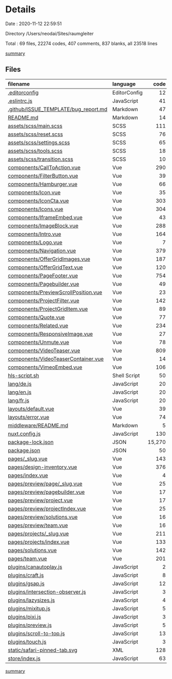 # Details

Date : 2020-11-12 22:59:51

Directory /Users/neodai/Sites/raumgleiter

Total : 69 files,  22274 codes, 407 comments, 837 blanks, all 23518 lines

[summary](results.md)

## Files
| filename | language | code | comment | blank | total |
| :--- | :--- | ---: | ---: | ---: | ---: |
| [.editorconfig](/.editorconfig) | EditorConfig | 12 | 1 | 4 | 17 |
| [.eslintrc.js](/.eslintrc.js) | JavaScript | 41 | 4 | 1 | 46 |
| [.github/ISSUE_TEMPLATE/bug_report.md](/.github/ISSUE_TEMPLATE/bug_report.md) | Markdown | 47 | 0 | 13 | 60 |
| [README.md](/README.md) | Markdown | 14 | 0 | 7 | 21 |
| [assets/scss/main.scss](/assets/scss/main.scss) | SCSS | 111 | 51 | 28 | 190 |
| [assets/scss/reset.scss](/assets/scss/reset.scss) | SCSS | 76 | 13 | 16 | 105 |
| [assets/scss/settings.scss](/assets/scss/settings.scss) | SCSS | 65 | 1 | 3 | 69 |
| [assets/scss/tools.scss](/assets/scss/tools.scss) | SCSS | 18 | 10 | 3 | 31 |
| [assets/scss/transition.scss](/assets/scss/transition.scss) | SCSS | 10 | 0 | 3 | 13 |
| [components/CallToAction.vue](/components/CallToAction.vue) | Vue | 290 | 24 | 30 | 344 |
| [components/FilterButton.vue](/components/FilterButton.vue) | Vue | 39 | 12 | 2 | 53 |
| [components/Hamburger.vue](/components/Hamburger.vue) | Vue | 66 | 0 | 9 | 75 |
| [components/Icon.vue](/components/Icon.vue) | Vue | 35 | 0 | 4 | 39 |
| [components/IconCta.vue](/components/IconCta.vue) | Vue | 303 | 5 | 15 | 323 |
| [components/Icons.vue](/components/Icons.vue) | Vue | 304 | 1 | 7 | 312 |
| [components/IframeEmbed.vue](/components/IframeEmbed.vue) | Vue | 43 | 0 | 4 | 47 |
| [components/ImageBlock.vue](/components/ImageBlock.vue) | Vue | 288 | 20 | 37 | 345 |
| [components/Intro.vue](/components/Intro.vue) | Vue | 164 | 16 | 22 | 202 |
| [components/Logo.vue](/components/Logo.vue) | Vue | 7 | 0 | 1 | 8 |
| [components/Navigation.vue](/components/Navigation.vue) | Vue | 379 | 2 | 39 | 420 |
| [components/OfferGridImages.vue](/components/OfferGridImages.vue) | Vue | 187 | 23 | 24 | 234 |
| [components/OfferGridText.vue](/components/OfferGridText.vue) | Vue | 120 | 14 | 12 | 146 |
| [components/PageFooter.vue](/components/PageFooter.vue) | Vue | 754 | 5 | 111 | 870 |
| [components/Pagebuilder.vue](/components/Pagebuilder.vue) | Vue | 49 | 0 | 2 | 51 |
| [components/PreviewScrollPosition.vue](/components/PreviewScrollPosition.vue) | Vue | 23 | 2 | 5 | 30 |
| [components/ProjectFilter.vue](/components/ProjectFilter.vue) | Vue | 142 | 0 | 17 | 159 |
| [components/ProjectGridItem.vue](/components/ProjectGridItem.vue) | Vue | 89 | 0 | 13 | 102 |
| [components/Quote.vue](/components/Quote.vue) | Vue | 77 | 20 | 7 | 104 |
| [components/Related.vue](/components/Related.vue) | Vue | 234 | 11 | 36 | 281 |
| [components/ResponsiveImage.vue](/components/ResponsiveImage.vue) | Vue | 27 | 0 | 2 | 29 |
| [components/Unmute.vue](/components/Unmute.vue) | Vue | 78 | 0 | 12 | 90 |
| [components/VideoTeaser.vue](/components/VideoTeaser.vue) | Vue | 809 | 59 | 107 | 975 |
| [components/VideoTeaserContainer.vue](/components/VideoTeaserContainer.vue) | Vue | 14 | 0 | 2 | 16 |
| [components/VimeoEmbed.vue](/components/VimeoEmbed.vue) | Vue | 106 | 12 | 8 | 126 |
| [hls-script.sh](/hls-script.sh) | Shell Script | 50 | 15 | 20 | 85 |
| [lang/de.js](/lang/de.js) | JavaScript | 20 | 7 | 7 | 34 |
| [lang/en.js](/lang/en.js) | JavaScript | 20 | 7 | 7 | 34 |
| [lang/fr.js](/lang/fr.js) | JavaScript | 20 | 7 | 7 | 34 |
| [layouts/default.vue](/layouts/default.vue) | Vue | 39 | 0 | 2 | 41 |
| [layouts/error.vue](/layouts/error.vue) | Vue | 74 | 1 | 8 | 83 |
| [middleware/README.md](/middleware/README.md) | Markdown | 5 | 0 | 4 | 9 |
| [nuxt.config.js](/nuxt.config.js) | JavaScript | 130 | 52 | 1 | 183 |
| [package-lock.json](/package-lock.json) | JSON | 15,270 | 0 | 1 | 15,271 |
| [package.json](/package.json) | JSON | 50 | 0 | 1 | 51 |
| [pages/_slug.vue](/pages/_slug.vue) | Vue | 143 | 2 | 10 | 155 |
| [pages/design-inventory.vue](/pages/design-inventory.vue) | Vue | 376 | 0 | 32 | 408 |
| [pages/index.vue](/pages/index.vue) | Vue | 4 | 1 | 1 | 6 |
| [pages/preview/page/_slug.vue](/pages/preview/page/_slug.vue) | Vue | 25 | 0 | 6 | 31 |
| [pages/preview/pagebuilder.vue](/pages/preview/pagebuilder.vue) | Vue | 17 | 0 | 5 | 22 |
| [pages/preview/project.vue](/pages/preview/project.vue) | Vue | 17 | 0 | 5 | 22 |
| [pages/preview/projectIndex.vue](/pages/preview/projectIndex.vue) | Vue | 25 | 0 | 6 | 31 |
| [pages/preview/solutions.vue](/pages/preview/solutions.vue) | Vue | 16 | 1 | 4 | 21 |
| [pages/preview/team.vue](/pages/preview/team.vue) | Vue | 16 | 1 | 4 | 21 |
| [pages/projects/_slug.vue](/pages/projects/_slug.vue) | Vue | 211 | 0 | 28 | 239 |
| [pages/projects/index.vue](/pages/projects/index.vue) | Vue | 133 | 2 | 9 | 144 |
| [pages/solutions.vue](/pages/solutions.vue) | Vue | 142 | 1 | 16 | 159 |
| [pages/team.vue](/pages/team.vue) | Vue | 201 | 1 | 22 | 224 |
| [plugins/canautoplay.js](/plugins/canautoplay.js) | JavaScript | 2 | 0 | 1 | 3 |
| [plugins/craft.js](/plugins/craft.js) | JavaScript | 8 | 1 | 2 | 11 |
| [plugins/gsap.js](/plugins/gsap.js) | JavaScript | 12 | 1 | 4 | 17 |
| [plugins/intersection-observer.js](/plugins/intersection-observer.js) | JavaScript | 3 | 1 | 2 | 6 |
| [plugins/lazysizes.js](/plugins/lazysizes.js) | JavaScript | 4 | 0 | 1 | 5 |
| [plugins/mixitup.js](/plugins/mixitup.js) | JavaScript | 5 | 0 | 2 | 7 |
| [plugins/pixi.js](/plugins/pixi.js) | JavaScript | 3 | 0 | 1 | 4 |
| [plugins/preview.js](/plugins/preview.js) | JavaScript | 5 | 0 | 1 | 6 |
| [plugins/scroll-to-top.js](/plugins/scroll-to-top.js) | JavaScript | 13 | 0 | 1 | 14 |
| [plugins/touch.js](/plugins/touch.js) | JavaScript | 3 | 0 | 2 | 5 |
| [static/safari-pinned-tab.svg](/static/safari-pinned-tab.svg) | XML | 128 | 0 | 1 | 129 |
| [store/index.js](/store/index.js) | JavaScript | 63 | 0 | 7 | 70 |

[summary](results.md)